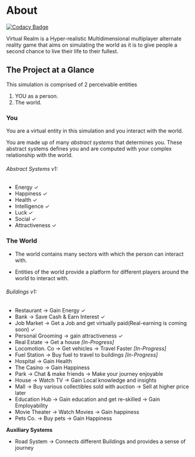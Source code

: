 # About

[![Codacy Badge](https://api.codacy.com/project/badge/Grade/3bd41aff88cc4c9cb069c288df19893d)](https://app.codacy.com/manual/Rahul-Ravindran-Official/Virtual-Realm?utm_source=github.com&utm_medium=referral&utm_content=Rahul-Ravindran-Official/Virtual-Realm&utm_campaign=Badge_Grade_Dashboard)

Virtual Realm is a Hyper-realistic Multidimensional multiplayer alternate reality game that aims on simulating the world as it is to give people a second chance to live their life to their fullest.

## The Project at a Glance

This simulation is comprised of 2 perceivable entities
1. YOU as a person.
2. The world.

### You
You are a virtual entity in this simulation and you interact with the world.

You are made up of many _abstract systems_ that determines you. These abstract systems defines you and are computed with your complex relationship with the world.

###### Abstract Systems v1:
* Energy ✓
* Happiness ✓
* Health ✓
* Intelligence ✓
* Luck ✓
* Social ✓
* Attractiveness ✓


### The World

* The world contains many sectors with which the person can interact with.

* Entities of the world provide a platform for different players around the world to interact with.

###### Buildings v1:
* Restaurant → Gain Energy ✓
* Bank → Save Cash & Earn Interest ✓
* Job Market → Get a Job and get virtually paid(Real-earning is coming soon) ✓
* Personal Grooming → gain attractiveness ✓
* Real Estate → Get a house _[In-Progress]_
* Locomotion. Co → Get vehicles → Travel Faster _[In-Progress]_
* Fuel Station → Buy fuel to travel to buildings _[In-Progress]_
* Hospital → Gain Health
* The Casino → Gain Happiness
* Park → Chat & make friends → Make your journey enjoyable
* House → Watch TV → Gain Local knowledge and insights
* Mall → Buy various collectibles sold with auction → Sell at higher price later
* Education Hub → Gain education and get re-skilled → Gain Employability
* Movie Theater → Watch Movies → Gain happiness
* Pets Co. → Buy pets → Gain Happiness

**Auxiliary Systems**
* Road System → Connects different Buildings and provides a sense of journey
